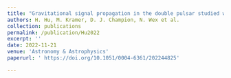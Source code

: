 ```yaml
---
title: "Gravitational signal propagation in the double pulsar studied with the MeerKAT telescope"
authors: H. Hu, M. Kramer, D. J. Champion, N. Wex et al.
collection: publications
permalink: /publication/Hu2022
excerpt: ''
date: 2022-11-21
venue: 'Astronomy & Astrophysics'
paperurl: '	https://doi.org/10.1051/0004-6361/202244825'

---
```

